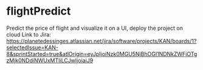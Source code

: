 # flightPredict
Predict the price of flight and visualize it on a UI, deploy the project on cloud
Link to Jira: https://planetedessinges.atlassian.net/jira/software/projects/KAN/boards/1?selectedIssue=KAN-8&sprintStarted=true&atlOrigin=eyJpIjoiNzk0MGU5NjBhOGI1NDNkZWFjOTgzMjk0NDdiNWUxMTIiLCJwIjoiaiJ9
